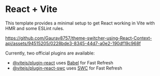 # React + Vite

This template provides a minimal setup to get React working in Vite with HMR and some ESLint rules.


https://github.com/Gaurav8757/theme-switcher-using-React-Context-api/assets/94515205/0228bde3-8345-44d7-a0e2-190df19c968f


Currently, two official plugins are available:

- [@vitejs/plugin-react](https://github.com/vitejs/vite-plugin-react/blob/main/packages/plugin-react/README.md) uses [Babel](https://babeljs.io/) for Fast Refresh
- [@vitejs/plugin-react-swc](https://github.com/vitejs/vite-plugin-react-swc) uses [SWC](https://swc.rs/) for Fast Refresh
